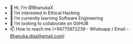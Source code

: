- 👋 Hi, I’m @BhanukaX
- 👀 I’m interested in Ethical Hacking
- 🌱 I’m currently learning Software Engineering
- 💞️ I’m looking to collaborate on GitHUB
- 📫 How to reach me (+94775972239 - Whatsapp / Email - Bhanuka.disa@gmail.com)

<!---
BhanukaX/BhanukaX is a ✨ special ✨ repository because its `README.md` (this file) appears on your GitHub profile.
You can click the Preview link to take a look at your changes.
--->
